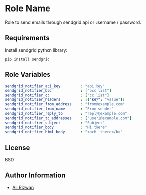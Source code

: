 Role Name
=========

Role to send emails through sendgrid api or username / password.

Requirements
------------
Install sendgrid python library:


`pip install sendgrid`

Role Variables
--------------

```yaml
sendgrid_notifier_api_key         : "api key"
sendgrid_notifier_bcc             : ["bcc list"]
sendgrid_notifier_cc              : ["cc list"]
sendgrid_notifier_headers         : [{"key": "value"}]
sendgrid_notifier_from_address    : "from@example.com"
sendgrid_notifier_from_name       : "From sender"
sendgrid_notifier_reply_to        : "reply@example.com"
sendgrid_notifier_to_addresses    : ["user1@example.com"]
sendgrid_notifier_subject         : "Subject"
sendgrid_notifier_body            : "Hi there"
sendgrid_notifier_html_body       : "<b>Hi there</b>"
```

License
-------

BSD

Author Information
------------------

* [Ali Rizwan](github.com/aleerizw)